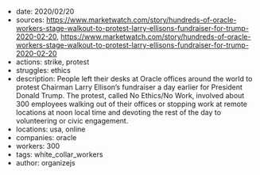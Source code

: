 - date: 2020/02/20
- sources: https://www.marketwatch.com/story/hundreds-of-oracle-workers-stage-walkout-to-protest-larry-ellisons-fundraiser-for-trump-2020-02-20, https://www.marketwatch.com/story/hundreds-of-oracle-workers-stage-walkout-to-protest-larry-ellisons-fundraiser-for-trump-2020-02-20
- actions: strike, protest
- struggles: ethics
- description: People left their desks at Oracle offices around the world to protest Chairman Larry Ellison’s fundraiser a day earlier for President Donald Trump. The protest, called No Ethics/No Work, involved about 300 employees walking out of their offices or stopping work at remote locations at noon local time and devoting the rest of the day to volunteering or civic engagement.
- locations: usa, online
- companies: oracle
- workers: 300
- tags: white_collar_workers
- author: organizejs
